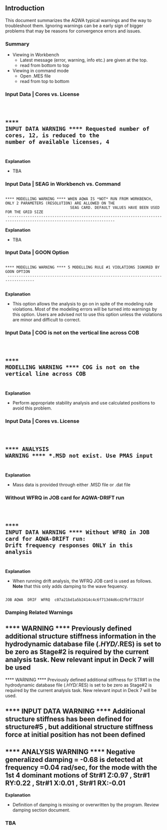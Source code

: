 ## Introduction

This document summarizes the AQWA typical warnings and the way to troubleshoot them.
Ignoring warnings can be a early sign of bigger problems that may be reasons for convergence errors and issues.

### Summary

- Viewing in Workbench
  - Latest message (error, warning, info etc.) are given at the top.
  - read from bottom to top
- Viewing in command mode
  - Open .MES file
  - read from top to bottom

### Input Data | Cores vs. License

<code>

**** INPUT DATA WARNING **** Requested number of cores, 12, is reduced to the number of available licenses, 4
 --------------------------------------------------------------------------------------------------------------

</code>

**Explanation**

- TBA

### Input Data | SEAG in Workbench vs. Command

<code>
**** MODELLING WARNING **** WHEN AQWA IS *NOT* RUN FROM WORKBENCH, ONLY 2 PARAMETERS (RESOLUTION) ARE ALLOWED ON THE
                             SEAG CARD. DEFAULT VALUES HAVE BEEN USED FOR THE GRID SIZE
 ----------------------------------------------------------------------------------------------------------------------
</code>

**Explanation**

- TBA

### Input Data | GOON Option

<code>
**** MODELLING WARNING **** 5 MODELLING RULE #1 VIOLATIONS IGNORED BY GOON OPTION
 ----------------------------------------------------------------------------------

</code>

**Explanation**

- This option allows the analysis to go on in spite of the modeling rule violations. Most of the
modeling errors will be turned into warnings by this option. Users are advised not to use this option unless the violations are minor and difficult to correct.

### Input Data | COG is not on the vertical line across COB

<code>

**** MODELLING WARNING **** COG is not on the vertical line across COB
 --------------------------------------------------------------------------------

</code>

**Explanation**

- Perform appropriate stability analysis and use calculated positions to avoid this problem.

### Input Data | Cores vs. License

<code>

**** ANALYSIS WARNING **** *.MSD not exist. Use PMAS input
 --------------------------------------------------------------------------------

</code>

**Explanation**

- Mass data is provided through either .MSD file or .dat file

### Without WFRQ in JOB card for AQWA-DRIFT run

<code>

**** INPUT DATA WARNING **** Without WFRQ in JOB card for AQWA-DRIFT run: Drift frequency responses ONLY in this
                              analysis
 ------------------------------------------------------------------------------------------------------------------

</code>

**Explanation**

- When running drift analysis, the WFRQ JOB card is used as follows. **Note** that this only adds damping to the wave fequency.

<code>
JOB AQWA  DRIF  WFRQ  c07a21bd1a5b2414c4c6f713d4d6cd2fbf73b23f
</code>

### Damping Related Warnings

**** WARNING **** Previously defined additional structure stiffness information in the hydrodynamic database file
                   (*.HYD/*.RES) is set to be zero as Stage#2 is required by the current analysis task. New relevant
                   input in Deck 7 will be used
 ---------------------------------------------------------------------------------------------------------------------

 **** WARNING **** Previously defined additional stiffness for STR#1 in the hydrodynamic database file (*.HYD/*.RES) is
                   set to be zero as Stage#2 is required by the current analysis task. New relevant input in Deck 7
                   will be used.

**** INPUT DATA WARNING **** Additional structure stiffness has been defined for structure#5 , but additional
                              structure stiffness force at initial position has not been defined
 ---------------------------------------------------------------------------------------------------------------

**** ANALYSIS WARNING **** Negative generalized damping = -0.68 is detected at frequency =0.04 rad/sec, for the mode
                            with the 1st 4 dominant motions of Str#1 Z:0.97 , Str#1 RY:0.22 , Str#1 X:0.01 , Str#1
                            RX:-0.01
 ----------------------------------------------------------------------------------------------------------------------

**Explanation**

- Definition of damping is missing or overwritten by the program. Review damping section document.

### TBA
